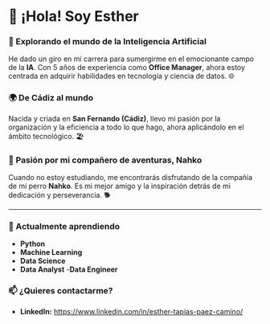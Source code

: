# 👋 ¡Hola! Soy Esther

### 🚀 Explorando el mundo de la **Inteligencia Artificial**
He dado un giro en mi carrera para sumergirme en el emocionante campo de la **IA**. Con 5 años de experiencia como **Office Manager**, ahora estoy centrada en adquirir habilidades en tecnología y ciencia de datos. 🌐

### 🌍 De Cádiz al mundo
Nacida y criada en **San Fernando (Cádiz)**, llevo mi pasión por la organización y la eficiencia a todo lo que hago, ahora aplicándolo en el ámbito tecnológico. 🏖️

### 🐾 Pasión por mi compañero de aventuras, Nahko
Cuando no estoy estudiando, me encontrarás disfrutando de la compañía de mi perro **Nahko**. Es mi mejor amigo y la inspiración detrás de mi dedicación y perseverancia. 🐕

---

### 🌱 Actualmente aprendiendo
- **Python**
- **Machine Learning**
- **Data Science**
- **Data Analyst**
-**Data Engineer**

### 📫 ¿Quieres contactarme?
- **LinkedIn:** https://www.linkedin.com/in/esther-tapias-paez-camino/
